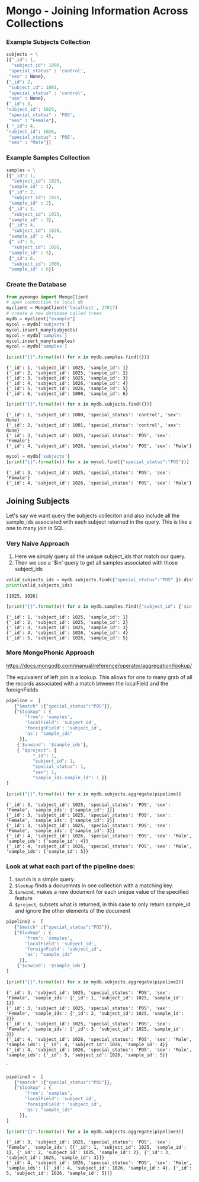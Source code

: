 # Mongo - Joining Information Across Collections

### Example Subjects Collection


```python
subjects = \
[{"_id": 1, 
  "subject_id": 1000, 
 "special_status" : 'control', 
 "sex" : None},
{"_id": 2, 
 "subject_id": 1001, 
 "special_status" : 'control', 
 "sex" : None},
{"_id": 3, 
"subject_id": 1025, 
 "special_status" : 'POS', 
 "sex" : "Female"},
{ "_id": 4, 
"subject_id": 1026, 
 "special_status" : 'POS', 
 "sex" : "Male"}]
```

### Example Samples Collection


```python
samples = \
[{"_id": 1, 
  "subject_id": 1025, 
 "sample_id" : 1},
 {"_id": 2, 
  "subject_id": 1025, 
 "sample_id" : 2},
 {"_id": 3, 
  "subject_id": 1025, 
 "sample_id" : 3},
 {"_id": 4, 
  "subject_id": 1026, 
 "sample_id" : 4},
 {"_id": 5, 
  "subject_id": 1026, 
 "sample_id" : 5},
 {"_id": 6, 
  "subject_id": 1000, 
 "sample_id" : 6}]
```

### Create the Database 


```python
from pymongo import MongoClient
# open connection to local db
myclient = MongoClient('localhost', 27017) 
# create a new database called trees
mydb = myclient["example"]
mycol = mydb['subjects']
mycol.insert_many(subjects)
mycol = mydb['samples']
mycol.insert_many(samples)
mycol = mydb['samples']
```


```python
[print("{}".format(x)) for x in mydb.samples.find({})]
```

    {'_id': 1, 'subject_id': 1025, 'sample_id': 1}
    {'_id': 2, 'subject_id': 1025, 'sample_id': 2}
    {'_id': 3, 'subject_id': 1025, 'sample_id': 3}
    {'_id': 4, 'subject_id': 1026, 'sample_id': 4}
    {'_id': 5, 'subject_id': 1026, 'sample_id': 5}
    {'_id': 6, 'subject_id': 1000, 'sample_id': 6}



```python
[print("{}".format(x)) for x in mydb.subjects.find({})]
```

    {'_id': 1, 'subject_id': 1000, 'special_status': 'control', 'sex': None}
    {'_id': 2, 'subject_id': 1001, 'special_status': 'control', 'sex': None}
    {'_id': 3, 'subject_id': 1025, 'special_status': 'POS', 'sex': 'Female'}
    {'_id': 4, 'subject_id': 1026, 'special_status': 'POS', 'sex': 'Male'}


```python
mycol = mydb['subjects']
[print("{}".format(x)) for x in mycol.find({"special_status":"POS"})]
```

    {'_id': 3, 'subject_id': 1025, 'special_status': 'POS', 'sex': 'Female'}
    {'_id': 4, 'subject_id': 1026, 'special_status': 'POS', 'sex': 'Male'}


## Joining Subjects

Let's say we want query the subjects colleciton and also include all the sample_ids associated with each subject returned in the query. This is like a one to many join in SQL.

### Very Naive Approach

1. Here we simply query all the unique subject_ids that match our query.
2. Then we use a '$in' query to get all samples associated with those subject_ids


```python
valid_subjects_ids = mydb.subjects.find({"special_status":"POS" }).distinct('subject_id')
print(valid_subjects_ids)
```

    [1025, 1026]



```python
[print("{}".format(x)) for x in mydb.samples.find({"subject_id": {'$in' : valid_subjects_ids}})]
```

    {'_id': 1, 'subject_id': 1025, 'sample_id': 1}
    {'_id': 2, 'subject_id': 1025, 'sample_id': 2}
    {'_id': 3, 'subject_id': 1025, 'sample_id': 3}
    {'_id': 4, 'subject_id': 1026, 'sample_id': 4}
    {'_id': 5, 'subject_id': 1026, 'sample_id': 5}




### More MongoPhonic Approach

https://docs.mongodb.com/manual/reference/operator/aggregation/lookup/

The equivalent of left join is a lookup. This allows for one to many grab of all the records associated with a match btween the localField and the foreignFields


```python
pipeline =  [
   {"$match" :{"special_status":"POS"}}, 
   {"$lookup" : {
       'from': 'samples',
       'localField': 'subject_id',
       'foreignField': 'subject_id',
       'as': "sample_ids" 
     }},
    {'$unwind': '$sample_ids'},
    { "$project": {
          "_id": 1,
          "subject_id": 1,
          "special_status": 1,
          "sex": 1,
          "sample_ids.sample_id": 1 }}
]
```


```python
[print("{}".format(x)) for x in mydb.subjects.aggregate(pipeline)]
```

    {'_id': 3, 'subject_id': 1025, 'special_status': 'POS', 'sex': 'Female', 'sample_ids': {'sample_id': 1}}
    {'_id': 3, 'subject_id': 1025, 'special_status': 'POS', 'sex': 'Female', 'sample_ids': {'sample_id': 2}}
    {'_id': 3, 'subject_id': 1025, 'special_status': 'POS', 'sex': 'Female', 'sample_ids': {'sample_id': 3}}
    {'_id': 4, 'subject_id': 1026, 'special_status': 'POS', 'sex': 'Male', 'sample_ids': {'sample_id': 4}}
    {'_id': 4, 'subject_id': 1026, 'special_status': 'POS', 'sex': 'Male', 'sample_ids': {'sample_id': 5}}


### Look at what each part of the pipeline does:

1. `$match` is a simple query
2. `$lookup` finds a docuemnts in one collection with a matching key.
3. `$unwind`, makes a new document for each unique value of the specified feature
4. `$project`, subsets what is returned, in this case to only return sample_id and ignore the other elements of the document


```python
pipeline2 =  [
   {"$match" :{"special_status":"POS"}}, 
   {"$lookup" : {
       'from': 'samples',
       'localField': 'subject_id',
       'foreignField': 'subject_id',
       'as': "sample_ids" 
     }},
    {'$unwind': '$sample_ids'}
]
```


```python
[print("{}".format(x)) for x in mydb.subjects.aggregate(pipeline2)]
```

    {'_id': 3, 'subject_id': 1025, 'special_status': 'POS', 'sex': 'Female', 'sample_ids': {'_id': 1, 'subject_id': 1025, 'sample_id': 1}}
    {'_id': 3, 'subject_id': 1025, 'special_status': 'POS', 'sex': 'Female', 'sample_ids': {'_id': 2, 'subject_id': 1025, 'sample_id': 2}}
    {'_id': 3, 'subject_id': 1025, 'special_status': 'POS', 'sex': 'Female', 'sample_ids': {'_id': 3, 'subject_id': 1025, 'sample_id': 3}}
    {'_id': 4, 'subject_id': 1026, 'special_status': 'POS', 'sex': 'Male', 'sample_ids': {'_id': 4, 'subject_id': 1026, 'sample_id': 4}}
    {'_id': 4, 'subject_id': 1026, 'special_status': 'POS', 'sex': 'Male', 'sample_ids': {'_id': 5, 'subject_id': 1026, 'sample_id': 5}}
`



```python
pipeline3 =  [
   {"$match" :{"special_status":"POS"}}, 
   {"$lookup" : {
       'from': 'samples',
       'localField': 'subject_id',
       'foreignField': 'subject_id',
       'as': "sample_ids" 
     }},
]
```


```python
[print("{}".format(x)) for x in mydb.subjects.aggregate(pipeline3)]
```

    {'_id': 3, 'subject_id': 1025, 'special_status': 'POS', 'sex': 'Female', 'sample_ids': [{'_id': 1, 'subject_id': 1025, 'sample_id': 1}, {'_id': 2, 'subject_id': 1025, 'sample_id': 2}, {'_id': 3, 'subject_id': 1025, 'sample_id': 3}]}
    {'_id': 4, 'subject_id': 1026, 'special_status': 'POS', 'sex': 'Male', 'sample_ids': [{'_id': 4, 'subject_id': 1026, 'sample_id': 4}, {'_id': 5, 'subject_id': 1026, 'sample_id': 5}]}


